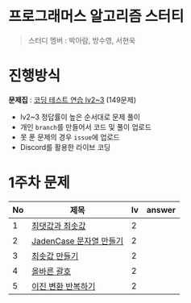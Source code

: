 # 프로그래머스 알고리즘 스터티
>스터디 멤버 : 박아람, 방수영, 서현욱

# 진행방식
**문제집** : [코딩 테스트 연습 lv2~3](https://school.programmers.co.kr/learn/challenges?order=acceptance_desc&levels=2,3&languages=java) (149문제)
 - lv2~3 정답률이 높은 순서대로 문제 풀이
 - 개인 `branch`를 만들어서 코드 및 풀이 업로드
 - 못 푼 문제의 경우 `issue`에 업로드
 - Discord를 활용한 라이브 코딩

# 1주차 문제
|No|제목                                                                                     |lv|answer|
|--|----------------------------------------------------------------------------------------|---|------|
|1 |[최댓값과 최솟값](https://school.programmers.co.kr/learn/courses/30/lessons/12939)        |2|       |
|2 |[JadenCase 문자열 만들기](https://school.programmers.co.kr/learn/courses/30/lessons/12951)|2|       |
|3 |[최솟값 만들기](https://school.programmers.co.kr/learn/courses/30/lessons/12941)          |2|       |
|4 |[올바른 괄호](https://school.programmers.co.kr/learn/courses/30/lessons/12909)            |2|       |
|5 |[이진 변환 반복하기](https://school.programmers.co.kr/learn/courses/30/lessons/70129)      |2|       |
